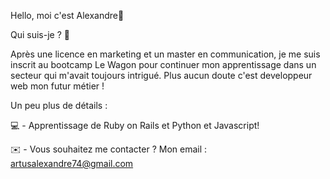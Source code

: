 Hello, moi c'est Alexandre👋


Qui suis-je ? 🙌

Après une licence en marketing et un master en communication, je me suis inscrit au bootcamp Le Wagon pour continuer mon apprentissage dans un secteur qui m'avait toujours intrigué. Plus aucun doute c'est developpeur web mon futur métier !

Un peu plus de détails :

💻 - Apprentissage de Ruby on Rails et Python et Javascript! 

✉️ - Vous souhaitez me contacter ? Mon email : artusalexandre74@gmail.com
 

